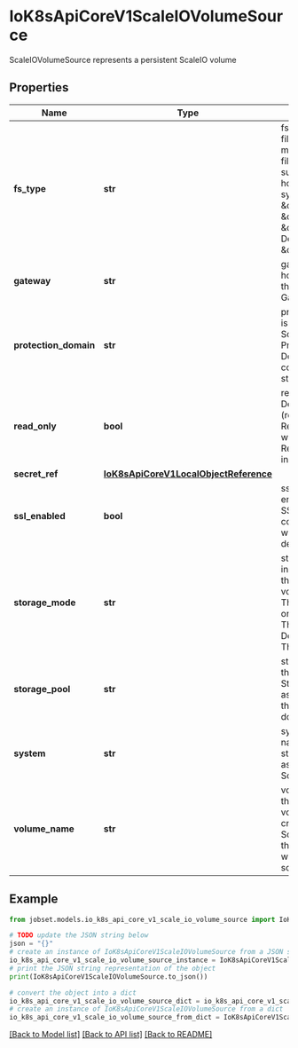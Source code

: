 # IoK8sApiCoreV1ScaleIOVolumeSource

ScaleIOVolumeSource represents a persistent ScaleIO volume

## Properties

Name | Type | Description | Notes
------------ | ------------- | ------------- | -------------
**fs_type** | **str** | fsType is the filesystem type to mount. Must be a filesystem type supported by the host operating system. Ex. \&quot;ext4\&quot;, \&quot;xfs\&quot;, \&quot;ntfs\&quot;. Default is \&quot;xfs\&quot;. | [optional] 
**gateway** | **str** | gateway is the host address of the ScaleIO API Gateway. | 
**protection_domain** | **str** | protectionDomain is the name of the ScaleIO Protection Domain for the configured storage. | [optional] 
**read_only** | **bool** | readOnly Defaults to false (read/write). ReadOnly here will force the ReadOnly setting in VolumeMounts. | [optional] 
**secret_ref** | [**IoK8sApiCoreV1LocalObjectReference**](IoK8sApiCoreV1LocalObjectReference.md) |  | 
**ssl_enabled** | **bool** | sslEnabled Flag enable/disable SSL communication with Gateway, default false | [optional] 
**storage_mode** | **str** | storageMode indicates whether the storage for a volume should be ThickProvisioned or ThinProvisioned. Default is ThinProvisioned. | [optional] 
**storage_pool** | **str** | storagePool is the ScaleIO Storage Pool associated with the protection domain. | [optional] 
**system** | **str** | system is the name of the storage system as configured in ScaleIO. | 
**volume_name** | **str** | volumeName is the name of a volume already created in the ScaleIO system that is associated with this volume source. | [optional] 

## Example

```python
from jobset.models.io_k8s_api_core_v1_scale_io_volume_source import IoK8sApiCoreV1ScaleIOVolumeSource

# TODO update the JSON string below
json = "{}"
# create an instance of IoK8sApiCoreV1ScaleIOVolumeSource from a JSON string
io_k8s_api_core_v1_scale_io_volume_source_instance = IoK8sApiCoreV1ScaleIOVolumeSource.from_json(json)
# print the JSON string representation of the object
print(IoK8sApiCoreV1ScaleIOVolumeSource.to_json())

# convert the object into a dict
io_k8s_api_core_v1_scale_io_volume_source_dict = io_k8s_api_core_v1_scale_io_volume_source_instance.to_dict()
# create an instance of IoK8sApiCoreV1ScaleIOVolumeSource from a dict
io_k8s_api_core_v1_scale_io_volume_source_from_dict = IoK8sApiCoreV1ScaleIOVolumeSource.from_dict(io_k8s_api_core_v1_scale_io_volume_source_dict)
```
[[Back to Model list]](../README.md#documentation-for-models) [[Back to API list]](../README.md#documentation-for-api-endpoints) [[Back to README]](../README.md)



